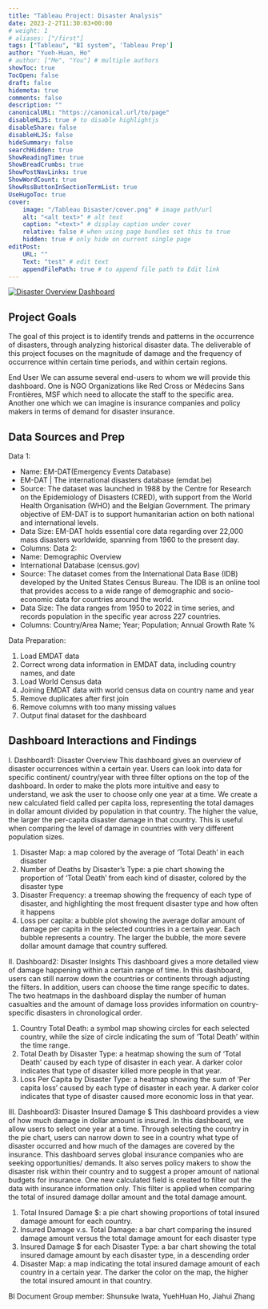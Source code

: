 ```yaml
---
title: "Tableau Project: Disaster Analysis"
date: 2023-2-2T11:30:03+00:00
# weight: 1
# aliases: ["/first"]
tags: ["Tableau", "BI system", 'Tableau Prep']
author: "Yueh-Huan, Ho"
# author: ["Me", "You"] # multiple authors
showToc: true
TocOpen: false
draft: false
hidemeta: true
comments: false
description: ""
canonicalURL: "https://canonical.url/to/page"
disableHLJS: true # to disable highlightjs
disableShare: false
disableHLJS: false
hideSummary: false
searchHidden: true
ShowReadingTime: true
ShowBreadCrumbs: true
ShowPostNavLinks: true
ShowWordCount: true
ShowRssButtonInSectionTermList: true
UseHugoToc: true
cover:
    image: "/Tableau Disaster/cover.png" # image path/url
    alt: "<alt text>" # alt text
    caption: "<text>" # display caption under cover
    relative: false # when using page bundles set this to true
    hidden: true # only hide on current single page
editPost:
    URL: ""
    Text: "test" # edit text
    appendFilePath: true # to append file path to Edit link
---
```


<div class='tableauPlaceholder' id='viz1688178741966' style='position: relative'><noscript><a href='#'><img alt='Disaster Overview Dashboard ' src='https:&#47;&#47;public.tableau.com&#47;static&#47;images&#47;Da&#47;DashboardStory_16858746438580&#47;Story1&#47;1_rss.png' style='border: none' /></a></noscript><object class='tableauViz'  style='display:none;'><param name='host_url' value='https%3A%2F%2Fpublic.tableau.com%2F' /> <param name='embed_code_version' value='3' /> <param name='site_root' value='' /><param name='name' value='DashboardStory_16858746438580&#47;Story1' /><param name='tabs' value='no' /><param name='toolbar' value='yes' /><param name='static_image' value='https:&#47;&#47;public.tableau.com&#47;static&#47;images&#47;Da&#47;DashboardStory_16858746438580&#47;Story1&#47;1.png' /> <param name='animate_transition' value='yes' /><param name='display_static_image' value='yes' /><param name='display_spinner' value='yes' /><param name='display_overlay' value='yes' /><param name='display_count' value='yes' /><param name='language' value='en-US' /><param name='filter' value='publish=yes' /></object></div>                <script type='text/javascript'>                    var divElement = document.getElementById('viz1688178741966');                    var vizElement = divElement.getElementsByTagName('object')[0];                    vizElement.style.width='100%';vizElement.style.height=(divElement.offsetWidth*0.75)+'px';                    var scriptElement = document.createElement('script');                    scriptElement.src = 'https://public.tableau.com/javascripts/api/viz_v1.js';                    vizElement.parentNode.insertBefore(scriptElement, vizElement);                </script>





## Project Goals
The goal of this project is to identify trends and patterns in the occurrence of disasters, through analyzing historical disaster data. The deliverable of this project focuses on the magnitude of  damage and the frequency of occurrence within certain time periods, and within certain regions.
 
End User
We can assume several end-users to whom we will provide this dashboard. One is NGO Organizations like Red Cross or Médecins Sans Frontières, MSF which need to allocate the staff to the specific area. Another one which we can imagine is insurance companies and policy makers in terms of demand for disaster insurance. 


## Data Sources and Prep
Data 1: 
-	Name: EM-DAT(Emergency Events Database) 
-	EM-DAT | The international disasters database (emdat.be)
-	Source: The dataset was launched in 1988 by the Centre for Research on the Epidemiology of Disasters (CRED), with support from the World Health Organisation (WHO) and the Belgian Government. The primary objective of EM-DAT is to support humanitarian action on both national and international levels. 
-	Data Size: EM-DAT holds essential core data regarding over 22,000 mass disasters worldwide, spanning from 1960 to the present day. 
-	Columns:
Data 2:
-	Name: Demographic Overview
-	International Database (census.gov)
-	Source: The dataset comes from the International Data Base (IDB)  developed by the United States Census Bureau. The IDB is an online tool that provides access to a wide range of demographic and socio-economic data for countries around the world. 
-	Data Size: The data ranges from 1950 to 2022 in time series, and records population in the specific year across 227 countries.
-	Columns: Country/Area Name; Year; Population; Annual Growth Rate %

Data Preparation:
1.	Load EMDAT data
2.	Correct wrong data information in EMDAT data, including country names, and date
3.	Load World Census data
4.	Joining EMDAT data with world census data on country name and year
5.	Remove duplicates after first join 
6.	Remove columns with too many missing values
7.	Output final dataset for the dashboard
 

## Dashboard Interactions and Findings 

I.	Dashboard1: Disaster Overview
This dashboard gives an overview of disaster occurrences within a certain year. Users can look into data for specific continent/ country/year with three filter options on the top of the dashboard. In order to make the plots more intuitive and easy to understand, we ask the user to choose only one year at a time.
We create a new calculated field called per capita loss, representing the total damages in dollar amount divided by population in that country. The higher the value, the larger the per-capita disaster damage in that country. This is useful when comparing the level of damage in countries with very different population sizes.

1.	Disaster Map: a map colored by the average of ‘Total Death’ in each disaster
2.	Number of Deaths by Disaster’s Type: a pie chart showing the proportion of ‘Total Death’ from each kind of disaster, colored by the disaster type
3.	Disaster Frequency: a treemap showing the frequency of each type of disaster, and highlighting the most frequent disaster type and how often it happens
4.	Loss per capita: a bubble plot showing the average dollar amount of damage per capita in the selected countries in a certain year. Each bubble represents a country. The larger the bubble, the more severe dollar amount damage that country suffered.

II.	Dashboard2: Disaster Insights
This dashboard gives a more detailed view of damage happening within a certain range of time. In this dashboard, users can still narrow down the countries or continents through adjusting the filters. In addition, users can choose the time range specific to dates. The two heatmaps in the dashboard display the number of human casualties and the amount of damage loss provides information on country-specific disasters in chronological order.

1.	Country Total Death: a symbol map showing circles for each selected country, while the size of circle indicating the sum of ‘Total Death’ within the time range.
2.	Total Death by Disaster Type: a heatmap showing the sum of ‘Total Death’ caused by each type of disaster in each year. A darker color indicates that type of disaster killed more people in that year.
3.	Loss Per Capita by Disaster Type: a heatmap showing the sum of ‘Per capita loss’ caused by each type of disaster in each year. A darker color indicates that type of disaster caused more economic loss in that year.

III.	Dashboard3: Disaster Insured Damage $
This dashboard provides a view of how much damage in dollar amount is insured. In this dashboard, we allow users to select one year at a time. Through selecting the country in the pie chart, users can narrow down to see in a country what type of disaster occurred and how much of the damages are covered by the insurance. This dashboard serves global insurance companies who are seeking opportunities/ demands. It also serves policy makers to show the disaster risk within their country and to suggest a proper amount of national budgets for insurance.
One new calculated field is created to filter out the data with insurance information only. This filter is applied when comparing the total of insured damage dollar amount and the total damage amount.

1.	Total Insured Damage $: a pie chart showing proportions of total insured damage amount for each country.
2.	Insured Damage v.s. Total Damage: a bar chart comparing the insured damage amount versus the total damage amount for each disaster type
3.	Insured Damage $ for each Disaster Type: a bar chart showing the total insured damage amount by each disaster type, in a descending order
4.	Disaster Map: a map indicating the total insured damage amount of each country in a certain year. The darker the color on the map, the higher the total insured amount in that country.
	

BI Document 
Group member: Shunsuke Iwata, YuehHuan Ho, Jiahui Zhang